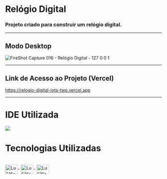 # Relógio Digital

### Projeto criado para construir um relógio digital.

<hr>

## Modo Desktop 

![FireShot Capture 016 - Relógio Digital - 127 0 0 1](https://user-images.githubusercontent.com/115199808/210157681-34b19889-e0c3-49cd-b726-88b5fa1128fa.png)

<hr>

## Link de Acesso ao Projeto (Vercel)

https://relogio-digital-iota-two.vercel.app

<hr>

# IDE Utilizada

<div> 
<img src="https://img.shields.io/badge/Visual_Studio_Code-0078D4?style=for-the-badge&logo=visual%20studio%20code&logoColor=white">
</div>

# Tecnologias Utilizadas
<div style="display: inline_block"><br>
  <img align="center" alt="Lucas-HTML" height="30" width="40" src="https://cdn.jsdelivr.net/gh/devicons/devicon/icons/html5/html5-original.svg">-
  <img align="center" alt="Lucas-CSS" height="30" width="40" src="https://cdn.jsdelivr.net/gh/devicons/devicon/icons/css3/css3-original.svg">-
  <img align="center" alt="Lucas-Js" height="30" width="40" src="https://cdn.jsdelivr.net/gh/devicons/devicon/icons/javascript/javascript-original.svg">
</div>
